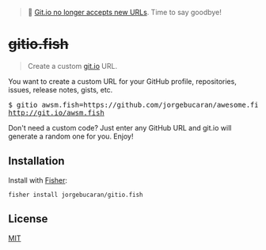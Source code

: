 > :wave: [Git.io no longer accepts new URLs](https://github.blog/changelog/2022-01-11-git-io-no-longer-accepts-new-urls/). Time to say goodbye! 

# ~~gitio.fish~~

> Create a custom [git.io](https://git.io) URL.

You want to create a custom URL for your GitHub profile, repositories, issues, release notes, gists, etc.

<pre>
$ gitio awsm.fish=https://github.com/jorgebucaran/awesome.fish#readme
<a href=https://git.io/awsm.fish>http://git.io/awsm.fish</a>
</pre>

Don't need a custom code? Just enter any GitHub URL and git.io will generate a random one for you. Enjoy!

## Installation

Install with [Fisher](https://github.com/jorgebucaran/fisher):

```console
fisher install jorgebucaran/gitio.fish
```

## License

[MIT](LICENSE.md)
